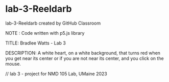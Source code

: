 # lab-3-Reeldarb
lab-3-Reeldarb created by GitHub Classroom

NOTE : Code written with p5.js library

TITLE: Bradlee Watts - Lab 3

DESCRIPTION: A white heart, on a white background, that turns red when you get near
its center or if you are not near its center, and you click on the mouse.

// lab 3 - project for NMD 105 Lab, UMaine 2023
